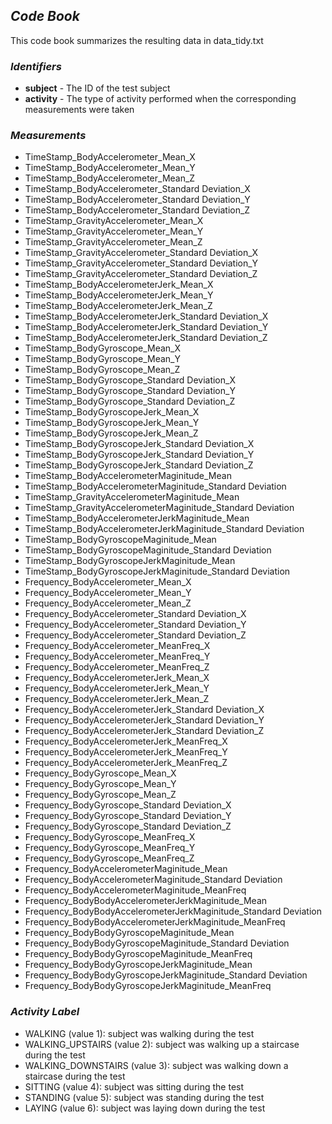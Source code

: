 ## *Code Book*

This code book summarizes the resulting data in data_tidy.txt

### *Identifiers*
* **subject** - The ID of the test subject
* **activity** - The type of activity performed when the corresponding measurements were taken

### *Measurements*                                                
 * TimeStamp_BodyAccelerometer_Mean_X                            
* TimeStamp_BodyAccelerometer_Mean_Y                              
* TimeStamp_BodyAccelerometer_Mean_Z                        
* TimeStamp_BodyAccelerometer_Standard Deviation_X               
* TimeStamp_BodyAccelerometer_Standard Deviation_Y                
* TimeStamp_BodyAccelerometer_Standard Deviation_Z                
* TimeStamp_GravityAccelerometer_Mean_X                 
* TimeStamp_GravityAccelerometer_Mean_Y                           
* TimeStamp_GravityAccelerometer_Mean_Z                           
* TimeStamp_GravityAccelerometer_Standard Deviation_X            
* TimeStamp_GravityAccelerometer_Standard Deviation_Y             
* TimeStamp_GravityAccelerometer_Standard Deviation_Z             
* TimeStamp_BodyAccelerometerJerk_Mean_X                       
* TimeStamp_BodyAccelerometerJerk_Mean_Y                          
* TimeStamp_BodyAccelerometerJerk_Mean_Z                          
* TimeStamp_BodyAccelerometerJerk_Standard Deviation_X           
* TimeStamp_BodyAccelerometerJerk_Standard Deviation_Y            
* TimeStamp_BodyAccelerometerJerk_Standard Deviation_Z            
* TimeStamp_BodyGyroscope_Mean_X                               
* TimeStamp_BodyGyroscope_Mean_Y                                  
* TimeStamp_BodyGyroscope_Mean_Z                                  
* TimeStamp_BodyGyroscope_Standard Deviation_X                    
* TimeStamp_BodyGyroscope_Standard Deviation_Y                    
* TimeStamp_BodyGyroscope_Standard Deviation_Z                    
* TimeStamp_BodyGyroscopeJerk_Mean_X                              
* TimeStamp_BodyGyroscopeJerk_Mean_Y                              
* TimeStamp_BodyGyroscopeJerk_Mean_Z                              
* TimeStamp_BodyGyroscopeJerk_Standard Deviation_X                
* TimeStamp_BodyGyroscopeJerk_Standard Deviation_Y                
* TimeStamp_BodyGyroscopeJerk_Standard Deviation_Z                
* TimeStamp_BodyAccelerometerMaginitude_Mean                      
* TimeStamp_BodyAccelerometerMaginitude_Standard Deviation        
* TimeStamp_GravityAccelerometerMaginitude_Mean                   
* TimeStamp_GravityAccelerometerMaginitude_Standard Deviation     
* TimeStamp_BodyAccelerometerJerkMaginitude_Mean                  
* TimeStamp_BodyAccelerometerJerkMaginitude_Standard Deviation    
* TimeStamp_BodyGyroscopeMaginitude_Mean                          
* TimeStamp_BodyGyroscopeMaginitude_Standard Deviation            
* TimeStamp_BodyGyroscopeJerkMaginitude_Mean                      
* TimeStamp_BodyGyroscopeJerkMaginitude_Standard Deviation        
* Frequency_BodyAccelerometer_Mean_X                              
* Frequency_BodyAccelerometer_Mean_Y                              
* Frequency_BodyAccelerometer_Mean_Z                              
* Frequency_BodyAccelerometer_Standard Deviation_X                
* Frequency_BodyAccelerometer_Standard Deviation_Y                
* Frequency_BodyAccelerometer_Standard Deviation_Z                
* Frequency_BodyAccelerometer_MeanFreq_X                          
* Frequency_BodyAccelerometer_MeanFreq_Y                          
* Frequency_BodyAccelerometer_MeanFreq_Z                          
* Frequency_BodyAccelerometerJerk_Mean_X                          
* Frequency_BodyAccelerometerJerk_Mean_Y                          
* Frequency_BodyAccelerometerJerk_Mean_Z                          
* Frequency_BodyAccelerometerJerk_Standard Deviation_X            
* Frequency_BodyAccelerometerJerk_Standard Deviation_Y            
* Frequency_BodyAccelerometerJerk_Standard Deviation_Z            
* Frequency_BodyAccelerometerJerk_MeanFreq_X                      
* Frequency_BodyAccelerometerJerk_MeanFreq_Y                      
* Frequency_BodyAccelerometerJerk_MeanFreq_Z                      
* Frequency_BodyGyroscope_Mean_X                                  
* Frequency_BodyGyroscope_Mean_Y                                  
* Frequency_BodyGyroscope_Mean_Z                                  
* Frequency_BodyGyroscope_Standard Deviation_X                    
* Frequency_BodyGyroscope_Standard Deviation_Y                    
* Frequency_BodyGyroscope_Standard Deviation_Z                    
* Frequency_BodyGyroscope_MeanFreq_X                              
* Frequency_BodyGyroscope_MeanFreq_Y                              
* Frequency_BodyGyroscope_MeanFreq_Z                              
* Frequency_BodyAccelerometerMaginitude_Mean                      
* Frequency_BodyAccelerometerMaginitude_Standard Deviation        
* Frequency_BodyAccelerometerMaginitude_MeanFreq                  
* Frequency_BodyBodyAccelerometerJerkMaginitude_Mean              
* Frequency_BodyBodyAccelerometerJerkMaginitude_Standard Deviation
* Frequency_BodyBodyAccelerometerJerkMaginitude_MeanFreq          
* Frequency_BodyBodyGyroscopeMaginitude_Mean                      
* Frequency_BodyBodyGyroscopeMaginitude_Standard Deviation        
* Frequency_BodyBodyGyroscopeMaginitude_MeanFreq                  
* Frequency_BodyBodyGyroscopeJerkMaginitude_Mean                  
* Frequency_BodyBodyGyroscopeJerkMaginitude_Standard Deviation    
* Frequency_BodyBodyGyroscopeJerkMaginitude_MeanFreq 

### *Activity Label*
* WALKING (value 1): subject was walking during the test
* WALKING_UPSTAIRS (value 2): subject was walking up a staircase during the test
* WALKING_DOWNSTAIRS (value 3): subject was walking down a staircase during the test
* SITTING (value 4): subject was sitting during the test
* STANDING (value 5): subject was standing during the test
* LAYING (value 6): subject was laying down during the test
